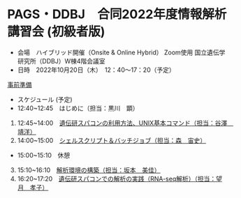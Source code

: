 # PAGS・DDBJ　合同2022年度情報解析講習会 (初級者版)
- 会場　ハイブリッド開催（Onsite & Online Hybrid） Zoom使用
      国立遺伝学研究所（DDBJ）W棟4階会議室
- 日時　2022年10月20日（木）　12：40～17：20（予定）

[事前準備](https://github.com/genome-sci/basic_course_2022/blob/main/%E5%85%88%E9%80%B2%E3%82%B1%E3%82%99%E3%83%8E%E3%83%A0%E6%94%AF%E6%8F%B4%E8%AC%9B%E7%BF%92%E4%BC%9A_%E4%BA%8B%E5%89%8D%E6%BA%96%E5%82%99%E8%B3%87%E6%96%99.pdf)

- スケジュール  (予定)   
- 12:40~12:45　はじめに（担当：黒川　顕）
1. 12:45~14:00　[遺伝研スパコンの利用方法、UNIX基本コマンド（担当：谷澤　靖洋）](https://github.com/genome-sci/basic_course_2022/tree/main/1)
2. 14:00~15:00　[シェルスクリプト＆バッチジョブ（担当：森　宙史）](https://github.com/genome-sci/basic_course_2022/tree/main/2)
- 15:00~15:10　休憩
3. 15:10~16:10　[解析環境の構築（担当：坂本　美佳）](https://github.com/genome-sci/basic_course_2022/tree/main/3)
4. 16:20~17:20　[遺伝研スパコンでの解析の実践（RNA-seq解析）（担当：望月　孝子）](https://github.com/genome-sci/basic_course_2022/tree/main/4)
